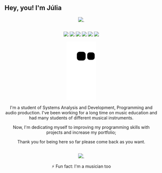 ## Hey, you! I'm Júlia
<div align="center">
 <IMG SRC="https://uploads.spiritfanfiction.com/fanfics/historias/202004/escrever-e-facil-19026939-210520201405.gif">.

  ##
 
<div> 
  <a href="https://www.youtube.com/channel/UCv7b7jAR9vAVOknn2KNbDSg" target="_blank"><img src="https://img.shields.io/badge/YouTube-FF0000?style=for-the-badge&logo=youtube&logoColor=white" target="_blank"></a>
  <a href="https://www.instagram.com/moonlher/" target="_blank"><img src="https://img.shields.io/badge/-Instagram-%23E4405F?style=for-the-badge&logo=instagram&logoColor=white" target="_blank"></a>
 	<a href="https://www.instagram.com/moonlher/" target="_blank"><img src="https://img.shields.io/badge/Twitch-9146FF?style=for-the-badge&logo=twitch&logoColor=white" target="_blank"></a>
 <a href="https://discord.gg/gRzCCSbE" target="_blank"><img src="https://img.shields.io/badge/Discord-7289DA?style=for-the-badge&logo=discord&logoColor=white" target="_blank"></a> 
  <a href = "mailto:m00nlh3r@gmail.com"><img src="https://img.shields.io/badge/-Gmail-%23333?style=for-the-badge&logo=gmail&logoColor=white" target="_blank"></a>
  <a href="https://www.linkedin.com/in/júlia-t-alves-dos-santos-27151a215/" target="_blank"><img src="https://img.shields.io/badge/-LinkedIn-%230077B5?style=for-the-badge&logo=linkedin&logoColor=white" target="_blank"></a> 
 
  ![Snake animation](https://github.com/rafaballerini/rafaballerini/blob/output/github-contribution-grid-snake.svg)
 
</div>
  
  
 I'm a student of Systems Analysis and Development, Programming and audio production.
I've been working for a long time on music education and had many students of different musical instruments.

Now, I'm dedicating myself to improving my programming skills with projects and increase my portfolio;

Thank you for being here so far
please come back as you want.

##
    
    
<IMG SRC="https://c.tenor.com/mhEOwpHpI94AAAAC/gaming-gamer.gif">.


⚡ Fun fact: I'm a musician too




